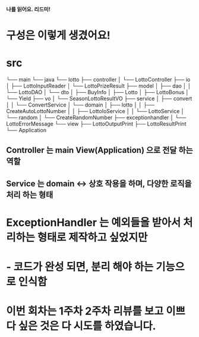 #### 나를 읽어요. 리드미!
# 구성은 이렇게 생겼어요! 
# src
└── main
└── java
└── lotto
├── controller
│   └── LottoController
├── io
│   ├── LottoInputReader
│   └── LottoPrizeResult
├── model
│   ├── dao
│   │   └── LottoDAO
│   └── dto
│       ├── BuyInfo
│       ├── Lotto
│       ├── LottoBonus
│       └── Yield
├── vo
│   └── SeasonLottoResultVO
├── service
│   ├── convert
│   │   └── ConvertService
│   └── domain
│       ├── lotto
│       │   ├── CreateAutoLottoNumber
│       │   ├── LottoIoService
│       │   └── LottoService
│       └── random
│           └── CreateRandomNumber
├── exceptionhandler
│   └── LottoErrorMessage
└── view
├── LottoOutputPrint
├── LottoResultPrint
└── Application
####
## Controller 는 main View(Application) 으로 전달 하는 역할
## Service 는 domain <-> 상호 작용을 하며, 다양한 로직을 처리 하는 형태
# ExceptionHandler 는 예외들을 받아서 처리하는 형태로 제작하고 싶었지만
# - 코드가 완성 되면, 분리 해야 하는 기능으로 인식함
####
# 이번 회차는 1주차 2주차 리뷰를 보고 이쁘다 싶은 것은 다 시도를 하였습니다.
####
